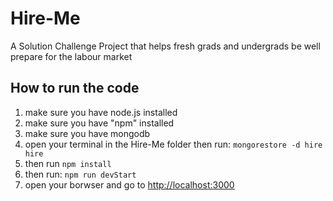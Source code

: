 # Hire-Me
A Solution Challenge Project that helps fresh grads and undergrads be well prepare for the labour market

## How to run the code
1. make sure you have node.js installed
2. make sure you have "npm" installed
3. make sure you have mongodb
4. open your terminal in the Hire-Me folder then run:
	`mongorestore -d hire hire`
5. then run
`npm install`
6. then run:
`npm run devStart`
7. open your borwser and go to
[http://localhost:3000](http://localhost:3000)
